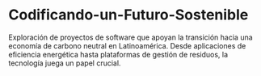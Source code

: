 # Codificando-un-Futuro-Sostenible
Exploración de proyectos de software que apoyan la transición hacia una economía de carbono neutral en Latinoamérica. Desde aplicaciones de eficiencia energética hasta plataformas de gestión de residuos, la tecnología juega un papel crucial.
